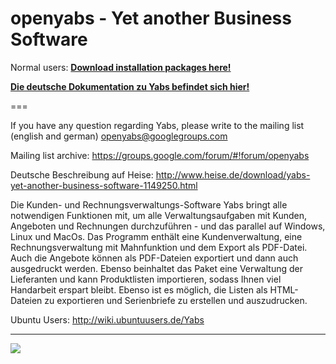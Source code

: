 openyabs - Yet another Business Software 
===

Normal users:
**[Download installation packages here!](https://github.com/anti43/openyabs/releases/)**
 

**[Die deutsche Dokumentation zu Yabs befindet sich hier!](https://docs.google.com/document/d/1VhUi0wS-EJgfV-o89Hl-2wux810mJnqUV1wPxpgVIs4/pub)**

===

If you have any question regarding Yabs, please write to the mailing list (english and german) <a href="mailto:openyabs@googlegroups.com">openyabs@googlegroups.com</a>

Mailing list archive:
https://groups.google.com/forum/#!forum/openyabs

Deutsche Beschreibung auf Heise:
http://www.heise.de/download/yabs-yet-another-business-software-1149250.html

Die Kunden- und Rechnungsverwaltungs-Software Yabs bringt alle notwendigen Funktionen mit, um alle Verwaltungsaufgaben mit Kunden, Angeboten und Rechnungen durchzuführen - und das parallel auf Windows, Linux und MacOs.
Das Programm enthält eine Kundenverwaltung, eine Rechnungsverwaltung mit Mahnfunktion und dem Export als PDF-Datei. Auch die Angebote können als PDF-Dateien exportiert und dann auch ausgedruckt werden. Ebenso beinhaltet das Paket eine Verwaltung der Lieferanten und kann Produktlisten importieren, sodass Ihnen viel Handarbeit erspart bleibt. Ebenso ist es möglich, die Listen als HTML-Dateien zu exportieren und Serienbriefe zu erstellen und auszudrucken.

Ubuntu Users:
http://wiki.ubuntuusers.de/Yabs

***
![](https://raw.githubusercontent.com/anti43/openyabs/master/src/mpv5/resources/images/icon2_128.png)



